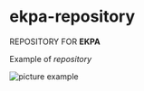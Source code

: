 # ekpa-repository
REPOSITORY FOR **EKPA**

Example of *repository*

![picture example](https://www.netmatters.co.uk/uploads/article/636/github-NVKO.png)
